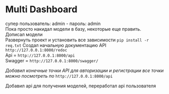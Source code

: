 # Multi Dashboard

супер пользователь: admin - пароль: admin<br/>
Пока просто накидал модели в базу, некоторые еще править.<br/>
Дописал модели<br/>
Развернуть проект и установить все зависимости `pip install -r req.txt`
Создал начальную документацию API `http://127.0.0.1:8000/redoc`  <br/>
Api = `http://127.0.0.1:8000/api` <br/>
Swagger = `http://127.0.0.1:8000/swagger/` <br/>

*Добавил конечные точки API для авторизации и регистрации все точки можно посмотреть по* `http://127.0.0.1:8000/api`

Добавил api для получения моделей, переработал api пользователя
